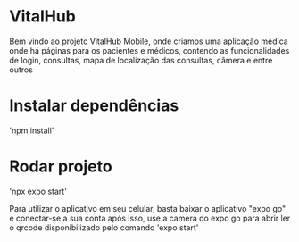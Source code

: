 # VitalHub
Bem vindo ao projeto VitalHub Mobile, onde criamos uma aplicação médica onde há páginas para os pacientes e médicos, contendo as funcionalidades de login, consultas, mapa de localização das consultas, câmera e entre outros

# Instalar dependências
'npm install'

# Rodar projeto
'npx expo start'

Para utilizar o aplicativo em seu celular, basta baixar o aplicativo "expo go" e conectar-se a sua conta
após isso, use a camera do expo go para abrir ler o qrcode disponibilizado pelo comando 'expo start'
